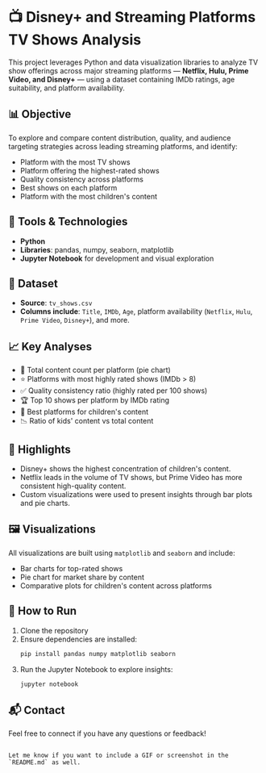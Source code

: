 # 📺 Disney+ and Streaming Platforms TV Shows Analysis

This project leverages Python and data visualization libraries to analyze TV show offerings across major streaming platforms — **Netflix, Hulu, Prime Video, and Disney+** — using a dataset containing IMDb ratings, age suitability, and platform availability.

## 📊 Objective

To explore and compare content distribution, quality, and audience targeting strategies across leading streaming platforms, and identify:

- Platform with the most TV shows
- Platform offering the highest-rated shows
- Quality consistency across platforms
- Best shows on each platform
- Platform with the most children's content

## 🧰 Tools & Technologies

- **Python**  
- **Libraries**: pandas, numpy, seaborn, matplotlib  
- **Jupyter Notebook** for development and visual exploration

## 📁 Dataset

- **Source**: `tv_shows.csv`  
- **Columns include**: `Title`, `IMDb`, `Age`, platform availability (`Netflix`, `Hulu`, `Prime Video`, `Disney+`), and more.

## 📈 Key Analyses

- 📌 Total content count per platform (pie chart)
- ⭐ Platforms with most highly rated shows (IMDb > 8)
- ✅ Quality consistency ratio (highly rated per 100 shows)
- 🏆 Top 10 shows per platform by IMDb rating
- 🎯 Best platforms for children's content
- 📉 Ratio of kids' content vs total content

## 📌 Highlights

- Disney+ shows the highest concentration of children's content.
- Netflix leads in the volume of TV shows, but Prime Video has more consistent high-quality content.
- Custom visualizations were used to present insights through bar plots and pie charts.

## 🖼️ Visualizations

All visualizations are built using `matplotlib` and `seaborn` and include:
- Bar charts for top-rated shows
- Pie chart for market share by content
- Comparative plots for children's content across platforms

## 🚀 How to Run

1. Clone the repository  
2. Ensure dependencies are installed:
   ```bash
   pip install pandas numpy matplotlib seaborn
   ```
3. Run the Jupyter Notebook to explore insights:
   ```bash
   jupyter notebook
   ```

## 📬 Contact

Feel free to connect if you have any questions or feedback!

```

Let me know if you want to include a GIF or screenshot in the `README.md` as well.
